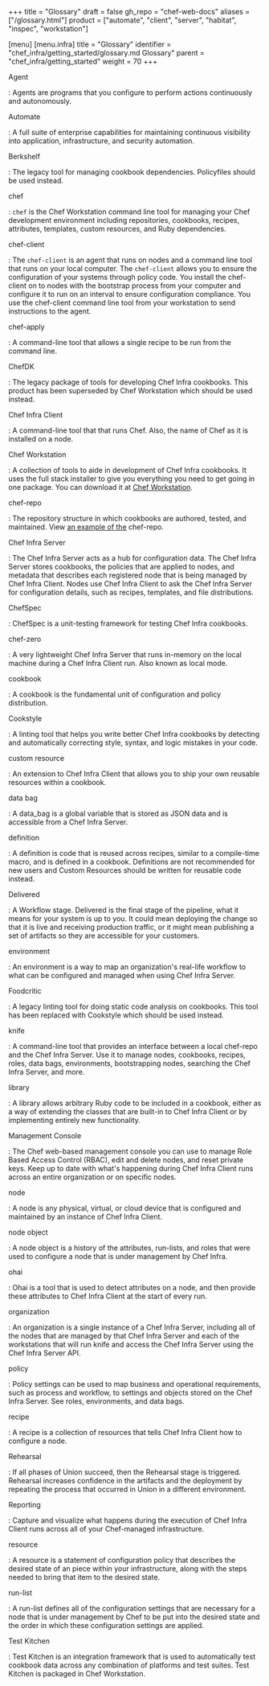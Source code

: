 +++
title = "Glossary"
draft = false
gh_repo = "chef-web-docs"
aliases = ["/glossary.html"]
product = ["automate", "client", "server", "habitat", "inspec", "workstation"]

[menu]
  [menu.infra]
 title = "Glossary"
 identifier = "chef_infra/getting_started/glossary.md Glossary"
 parent = "chef_infra/getting_started"
 weight = 70
+++

Agent

: Agents are programs that you configure to perform actions continuously and autonomously.

Automate

: A full suite of enterprise capabilities for maintaining continuous visibility into application, infrastructure, and security automation.

Berkshelf

:   The legacy tool for managing cookbook dependencies. Policyfiles should be used instead.

chef

: `chef` is the Chef Workstation command line tool for managing your Chef development environment including repositories, cookbooks, recipes, attributes, templates, custom resources, and Ruby dependencies.

chef-client

: The `chef-client` is an agent that runs on nodes and a command line tool that runs on your local computer. The `chef-client` allows you to ensure the configuration of your systems through policy code. You install the chef-client on to nodes with the bootstrap process from your computer and configure it to run on an interval to ensure configuration compliance. You use the chef-client command line tool from your workstation to send instructions to the agent.

chef-apply

: A command-line tool that allows a single recipe to be run from the command line.

ChefDK

: The legacy package of tools for developing Chef Infra cookbooks. This product has been superseded by Chef Workstation which should be used instead.

Chef Infra Client

: A command-line tool that that runs Chef. Also, the name of Chef as it is installed on a node.

Chef Workstation

: A collection of tools to aide in development of Chef Infra cookbooks. It uses the full stack installer to give you everything you need to get going in one package. You can download it at [Chef Workstation](https://downloads.chef.io/chef-workstation/).

chef-repo

: The repository structure in which cookbooks are authored, tested, and maintained. View [an example of the](https://github.com/chef/chef-repo) chef-repo.

Chef Infra Server

: The Chef Infra Server acts as a hub for configuration data. The Chef Infra Server stores cookbooks, the policies that are applied to nodes, and metadata that describes each registered node that is being managed by Chef Infra Client. Nodes use Chef Infra Client to ask the Chef Infra Server for configuration details, such as recipes, templates, and file distributions.

ChefSpec

: ChefSpec is a unit-testing framework for testing Chef Infra cookbooks.

chef-zero

: A very lightweight Chef Infra Server that runs in-memory on the local machine during a Chef Infra Client run. Also known as local mode.

cookbook

: A cookbook is the fundamental unit of configuration and policy distribution.

Cookstyle

: A linting tool that helps you write better Chef Infra cookbooks by detecting and automatically correcting style, syntax, and logic mistakes in your code.

custom resource

: An extension to Chef Infra Client that allows you to ship your own reusable resources within a cookbook.

data bag

: A data_bag is a global variable that is stored as JSON data and is accessible from a Chef Infra Server.

definition

: A definition is code that is reused across recipes, similar to a compile-time macro, and is defined in a cookbook. Definitions are not recommended for new users and Custom Resources should be written for reusable code instead.

Delivered

: A Workflow stage. Delivered is the final stage of the pipeline, what it means for your system is up to you. It could mean deploying the change so that it is live and receiving production traffic, or it might mean publishing a set of artifacts so they are accessible for your customers.

environment

: An environment is a way to map an organization's real-life workflow to what can be configured and managed when using Chef Infra Server.

Foodcritic

: A legacy linting tool for doing static code analysis on cookbooks. This tool has been replaced with Cookstyle which should be used instead.

knife

: A command-line tool that provides an interface between a local chef-repo and the Chef Infra Server. Use it to manage nodes, cookbooks, recipes, roles, data bags, environments, bootstrapping nodes, searching the Chef Infra Server, and more.

library

: A library allows arbitrary Ruby code to be included in a cookbook, either as a way of extending the classes that are built-in to Chef Infra Client or by implementing entirely new functionality.

Management Console

: The Chef web-based management console you can use to manage Role Based Access Control (RBAC), edit and delete nodes, and reset private keys. Keep up to date with what's happening during Chef Infra Client runs across an entire organization or on specific
 nodes.

node

: A node is any physical, virtual, or cloud device that is configured and maintained by an instance of Chef Infra Client.

node object

: A node object is a history of the attributes, run-lists, and roles that were used to configure a node that is under management by Chef Infra.

ohai

: Ohai is a tool that is used to detect attributes on a node, and then provide these attributes to Chef Infra Client at the start of every run.

organization

: An organization is a single instance of a Chef Infra Server, including all of the nodes that are managed by that Chef Infra Server and each of the workstations that will run knife and access the Chef Infra Server using the Chef Infra Server API.

policy

: Policy settings can be used to map business and operational requirements, such as process and workflow, to settings and objects stored on the Chef Infra Server. See roles, environments, and data bags.

recipe

: A recipe is a collection of resources that tells Chef Infra Client how to configure a node.

Rehearsal

: If all phases of Union succeed, then the Rehearsal stage is triggered. Rehearsal increases confidence in the artifacts and the deployment by repeating the process that occurred in Union in a different environment.

Reporting

: Capture and visualize what happens during the execution of Chef Infra Client runs across all of your Chef-managed infrastructure.

resource

: A resource is a statement of configuration policy that describes the desired state of an piece within your infrastructure, along with the steps needed to bring that item to the desired state.

run-list

: A run-list defines all of the configuration settings that are necessary for a node that is under management by Chef to be put into the desired state and the order in which these configuration settings are applied.

Test Kitchen

: Test Kitchen is an integration framework that is used to automatically test cookbook data across any combination of platforms and test suites. Test Kitchen is packaged in Chef Workstation.
